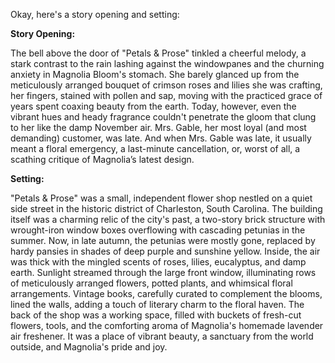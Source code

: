 Okay, here's a story opening and setting:

**Story Opening:**

The bell above the door of "Petals & Prose" tinkled a cheerful melody, a stark contrast to the rain lashing against the windowpanes and the churning anxiety in Magnolia Bloom's stomach. She barely glanced up from the meticulously arranged bouquet of crimson roses and lilies she was crafting, her fingers, stained with pollen and sap, moving with the practiced grace of years spent coaxing beauty from the earth. Today, however, even the vibrant hues and heady fragrance couldn't penetrate the gloom that clung to her like the damp November air. Mrs. Gable, her most loyal (and most demanding) customer, was late. And when Mrs. Gable was late, it usually meant a floral emergency, a last-minute cancellation, or, worst of all, a scathing critique of Magnolia’s latest design.

**Setting:**

"Petals & Prose" was a small, independent flower shop nestled on a quiet side street in the historic district of Charleston, South Carolina. The building itself was a charming relic of the city's past, a two-story brick structure with wrought-iron window boxes overflowing with cascading petunias in the summer. Now, in late autumn, the petunias were mostly gone, replaced by hardy pansies in shades of deep purple and sunshine yellow. Inside, the air was thick with the mingled scents of roses, lilies, eucalyptus, and damp earth. Sunlight streamed through the large front window, illuminating rows of meticulously arranged flowers, potted plants, and whimsical floral arrangements. Vintage books, carefully curated to complement the blooms, lined the walls, adding a touch of literary charm to the floral haven. The back of the shop was a working space, filled with buckets of fresh-cut flowers, tools, and the comforting aroma of Magnolia's homemade lavender air freshener. It was a place of vibrant beauty, a sanctuary from the world outside, and Magnolia's pride and joy.
